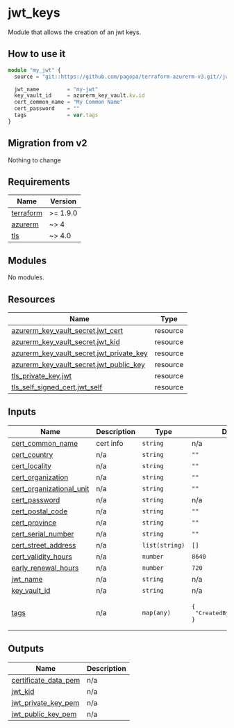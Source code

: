 # jwt_keys

Module that allows the creation of an jwt keys.

## How to use it

```ts
module "my_jwt" {
  source = "git::https://github.com/pagopa/terraform-azurerm-v3.git//jwt_keys?ref=v8.8.0"

  jwt_name         = "my-jwt"
  key_vault_id     = azurerm_key_vault.kv.id
  cert_common_name = "My Common Name"
  cert_password    = ""
  tags             = var.tags
}
```

## Migration from v2

Nothing to change

<!-- markdownlint-disable -->
<!-- BEGIN_TF_DOCS -->
## Requirements

| Name | Version |
|------|---------|
| <a name="requirement_terraform"></a> [terraform](#requirement\_terraform) | >= 1.9.0 |
| <a name="requirement_azurerm"></a> [azurerm](#requirement\_azurerm) | ~> 4 |
| <a name="requirement_tls"></a> [tls](#requirement\_tls) | ~> 4.0 |

## Modules

No modules.

## Resources

| Name | Type |
|------|------|
| [azurerm_key_vault_secret.jwt_cert](https://registry.terraform.io/providers/hashicorp/azurerm/latest/docs/resources/key_vault_secret) | resource |
| [azurerm_key_vault_secret.jwt_kid](https://registry.terraform.io/providers/hashicorp/azurerm/latest/docs/resources/key_vault_secret) | resource |
| [azurerm_key_vault_secret.jwt_private_key](https://registry.terraform.io/providers/hashicorp/azurerm/latest/docs/resources/key_vault_secret) | resource |
| [azurerm_key_vault_secret.jwt_public_key](https://registry.terraform.io/providers/hashicorp/azurerm/latest/docs/resources/key_vault_secret) | resource |
| [tls_private_key.jwt](https://registry.terraform.io/providers/hashicorp/tls/latest/docs/resources/private_key) | resource |
| [tls_self_signed_cert.jwt_self](https://registry.terraform.io/providers/hashicorp/tls/latest/docs/resources/self_signed_cert) | resource |

## Inputs

| Name | Description | Type | Default | Required |
|------|-------------|------|---------|:--------:|
| <a name="input_cert_common_name"></a> [cert\_common\_name](#input\_cert\_common\_name) | cert info | `string` | n/a | yes |
| <a name="input_cert_country"></a> [cert\_country](#input\_cert\_country) | n/a | `string` | `""` | no |
| <a name="input_cert_locality"></a> [cert\_locality](#input\_cert\_locality) | n/a | `string` | `""` | no |
| <a name="input_cert_organization"></a> [cert\_organization](#input\_cert\_organization) | n/a | `string` | `""` | no |
| <a name="input_cert_organizational_unit"></a> [cert\_organizational\_unit](#input\_cert\_organizational\_unit) | n/a | `string` | `""` | no |
| <a name="input_cert_password"></a> [cert\_password](#input\_cert\_password) | n/a | `string` | n/a | yes |
| <a name="input_cert_postal_code"></a> [cert\_postal\_code](#input\_cert\_postal\_code) | n/a | `string` | `""` | no |
| <a name="input_cert_province"></a> [cert\_province](#input\_cert\_province) | n/a | `string` | `""` | no |
| <a name="input_cert_serial_number"></a> [cert\_serial\_number](#input\_cert\_serial\_number) | n/a | `string` | `""` | no |
| <a name="input_cert_street_address"></a> [cert\_street\_address](#input\_cert\_street\_address) | n/a | `list(string)` | `[]` | no |
| <a name="input_cert_validity_hours"></a> [cert\_validity\_hours](#input\_cert\_validity\_hours) | n/a | `number` | `8640` | no |
| <a name="input_early_renewal_hours"></a> [early\_renewal\_hours](#input\_early\_renewal\_hours) | n/a | `number` | `720` | no |
| <a name="input_jwt_name"></a> [jwt\_name](#input\_jwt\_name) | n/a | `string` | n/a | yes |
| <a name="input_key_vault_id"></a> [key\_vault\_id](#input\_key\_vault\_id) | n/a | `string` | n/a | yes |
| <a name="input_tags"></a> [tags](#input\_tags) | n/a | `map(any)` | <pre>{<br/>  "CreatedBy": "Terraform"<br/>}</pre> | no |

## Outputs

| Name | Description |
|------|-------------|
| <a name="output_certificate_data_pem"></a> [certificate\_data\_pem](#output\_certificate\_data\_pem) | n/a |
| <a name="output_jwt_kid"></a> [jwt\_kid](#output\_jwt\_kid) | n/a |
| <a name="output_jwt_private_key_pem"></a> [jwt\_private\_key\_pem](#output\_jwt\_private\_key\_pem) | n/a |
| <a name="output_jwt_public_key_pem"></a> [jwt\_public\_key\_pem](#output\_jwt\_public\_key\_pem) | n/a |
<!-- END_TF_DOCS -->
